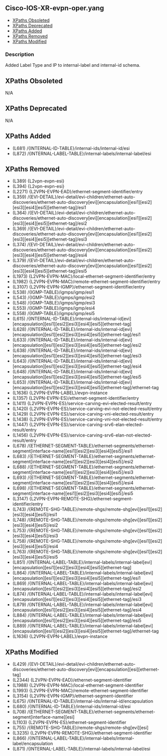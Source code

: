 ## Cisco-IOS-XR-evpn-oper.yang

- [XPaths Obsoleted](#xpaths-obsoleted)
- [XPaths Deprecated](#xpaths-deprecated)
- [XPaths Added](#xpaths-added)
- [XPaths Removed](#xpaths-removed)
- [XPaths Modified](#xpaths-modified)

### Description

Added Label Type and IP to internal-label and internal-id schema.

## XPaths Obsoleted

N/A

## XPaths Deprecated

N/A

## XPaths Added

- (L681)	/{INTERNAL-ID-TABLE}/internal-ids/internal-id/esi
- (L872)	/{INTERNAL-LABEL-TABLE}/internal-labels/internal-label/esi

## XPaths Removed

- (L389)	{L2vpn-evpn-esi}
- (L394)	{L2vpn-evpn-esi}
- (L2271)	{L2VPN-EVPN-EAD}/ethernet-segment-identifier/entry
- (L359)	/{EVI-DETAIL}/evi-detail/evi-children/ethernet-auto-discoveries/ethernet-auto-discovery[evi][encapsulation][esi1][esi2][esi3][esi4][esi5][ethernet-tag]/esi1
- (L364)	/{EVI-DETAIL}/evi-detail/evi-children/ethernet-auto-discoveries/ethernet-auto-discovery[evi][encapsulation][esi1][esi2][esi3][esi4][esi5][ethernet-tag]/esi2
- (L369)	/{EVI-DETAIL}/evi-detail/evi-children/ethernet-auto-discoveries/ethernet-auto-discovery[evi][encapsulation][esi1][esi2][esi3][esi4][esi5][ethernet-tag]/esi3
- (L374)	/{EVI-DETAIL}/evi-detail/evi-children/ethernet-auto-discoveries/ethernet-auto-discovery[evi][encapsulation][esi1][esi2][esi3][esi4][esi5][ethernet-tag]/esi4
- (L379)	/{EVI-DETAIL}/evi-detail/evi-children/ethernet-auto-discoveries/ethernet-auto-discovery[evi][encapsulation][esi1][esi2][esi3][esi4][esi5][ethernet-tag]/esi5
- (L1973)	{L2VPN-EVPN-MAC}/local-ethernet-segment-identifier/entry
- (L1982)	{L2VPN-EVPN-MAC}/remote-ethernet-segment-identifier/entry
- (L3107)	{L2VPN-EVPN-IGMP}/ethernet-segment-identifier/entry
- (L538)	/{IGMP-TABLE}/igmps/igmp/esi1
- (L543)	/{IGMP-TABLE}/igmps/igmp/esi2
- (L548)	/{IGMP-TABLE}/igmps/igmp/esi3
- (L553)	/{IGMP-TABLE}/igmps/igmp/esi4
- (L558)	/{IGMP-TABLE}/igmps/igmp/esi5
- (L615)	/{INTERNAL-ID-TABLE}/internal-ids/internal-id[evi][encapsulation][esi1][esi2][esi3][esi4][esi5][ethernet-tag]
- (L628)	/{INTERNAL-ID-TABLE}/internal-ids/internal-id[evi][encapsulation][esi1][esi2][esi3][esi4][esi5][ethernet-tag]/esi1
- (L633)	/{INTERNAL-ID-TABLE}/internal-ids/internal-id[evi][encapsulation][esi1][esi2][esi3][esi4][esi5][ethernet-tag]/esi2
- (L638)	/{INTERNAL-ID-TABLE}/internal-ids/internal-id[evi][encapsulation][esi1][esi2][esi3][esi4][esi5][ethernet-tag]/esi3
- (L643)	/{INTERNAL-ID-TABLE}/internal-ids/internal-id[evi][encapsulation][esi1][esi2][esi3][esi4][esi5][ethernet-tag]/esi4
- (L648)	/{INTERNAL-ID-TABLE}/internal-ids/internal-id[evi][encapsulation][esi1][esi2][esi3][esi4][esi5][ethernet-tag]/esi5
- (L653)	/{INTERNAL-ID-TABLE}/internal-ids/internal-id[evi][encapsulation][esi1][esi2][esi3][esi4][esi5][ethernet-tag]/ethernet-tag
- (L1636)	{L2VPN-EVPN-LABEL}/evpn-instance
- (L1357)	{L2VPN-EVPN-ES}/ethernet-segment-identifier/entry
- (L1411)	{L2VPN-EVPN-ES}/service-carving-evi-elected-result/entry
- (L1420)	{L2VPN-EVPN-ES}/service-carving-evi-not-elected-result/entry
- (L1429)	{L2VPN-EVPN-ES}/service-carving-vni-elected-result/entry
- (L1438)	{L2VPN-EVPN-ES}/service-carving-vni-not-elected-result/entry
- (L1447)	{L2VPN-EVPN-ES}/service-carving-srv6-elan-elected-result/entry
- (L1456)	{L2VPN-EVPN-ES}/service-carving-srv6-elan-not-elected-result/entry
- (L678)	/{ETHERNET-SEGMENT-TABLE}/ethernet-segments/ethernet-segment[interface-name][esi1][esi2][esi3][esi4][esi5]/esi1
- (L683)	/{ETHERNET-SEGMENT-TABLE}/ethernet-segments/ethernet-segment[interface-name][esi1][esi2][esi3][esi4][esi5]/esi2
- (L688)	/{ETHERNET-SEGMENT-TABLE}/ethernet-segments/ethernet-segment[interface-name][esi1][esi2][esi3][esi4][esi5]/esi3
- (L693)	/{ETHERNET-SEGMENT-TABLE}/ethernet-segments/ethernet-segment[interface-name][esi1][esi2][esi3][esi4][esi5]/esi4
- (L698)	/{ETHERNET-SEGMENT-TABLE}/ethernet-segments/ethernet-segment[interface-name][esi1][esi2][esi3][esi4][esi5]/esi5
- (L3147)	{L2VPN-EVPN-REMOTE-SHG}/ethernet-segment-identifier/entry
- (L743)	/{REMOTE-SHG-TABLE}/remote-shgs/remote-shg[evi][esi1][esi2][esi3][esi4][esi5]/esi1
- (L748)	/{REMOTE-SHG-TABLE}/remote-shgs/remote-shg[evi][esi1][esi2][esi3][esi4][esi5]/esi2
- (L753)	/{REMOTE-SHG-TABLE}/remote-shgs/remote-shg[evi][esi1][esi2][esi3][esi4][esi5]/esi3
- (L758)	/{REMOTE-SHG-TABLE}/remote-shgs/remote-shg[evi][esi1][esi2][esi3][esi4][esi5]/esi4
- (L763)	/{REMOTE-SHG-TABLE}/remote-shgs/remote-shg[evi][esi1][esi2][esi3][esi4][esi5]/esi5
- (L851)	/{INTERNAL-LABEL-TABLE}/internal-labels/internal-label[evi][encapsulation][esi1][esi2][esi3][esi4][esi5][ethernet-tag]
- (L864)	/{INTERNAL-LABEL-TABLE}/internal-labels/internal-label[evi][encapsulation][esi1][esi2][esi3][esi4][esi5][ethernet-tag]/esi1
- (L869)	/{INTERNAL-LABEL-TABLE}/internal-labels/internal-label[evi][encapsulation][esi1][esi2][esi3][esi4][esi5][ethernet-tag]/esi2
- (L874)	/{INTERNAL-LABEL-TABLE}/internal-labels/internal-label[evi][encapsulation][esi1][esi2][esi3][esi4][esi5][ethernet-tag]/esi3
- (L879)	/{INTERNAL-LABEL-TABLE}/internal-labels/internal-label[evi][encapsulation][esi1][esi2][esi3][esi4][esi5][ethernet-tag]/esi4
- (L884)	/{INTERNAL-LABEL-TABLE}/internal-labels/internal-label[evi][encapsulation][esi1][esi2][esi3][esi4][esi5][ethernet-tag]/esi5
- (L889)	/{INTERNAL-LABEL-TABLE}/internal-labels/internal-label[evi][encapsulation][esi1][esi2][esi3][esi4][esi5][ethernet-tag]/ethernet-tag
- (L1636)	{L2VPN-EVPN-LABEL}/evpn-instance

## XPaths Modified

- (L429)	/{EVI-DETAIL}/evi-detail/evi-children/ethernet-auto-discoveries/ethernet-auto-discovery[evi][encapsulation][esi][ethernet-tag]
- (L2344)	{L2VPN-EVPN-EAD}/ethernet-segment-identifier
- (L1988)	{L2VPN-EVPN-MAC}/local-ethernet-segment-identifier
- (L1993)	{L2VPN-EVPN-MAC}/remote-ethernet-segment-identifier
- (L3154)	{L2VPN-EVPN-IGMP}/ethernet-segment-identifier
- (L675)	/{INTERNAL-ID-TABLE}/internal-ids/internal-id/encapsulation
- (L680)	/{INTERNAL-ID-TABLE}/internal-ids/internal-id/esi
- (L708)	/{ETHERNET-SEGMENT-TABLE}/ethernet-segments/ethernet-segment[interface-name][esi]
- (L1103)	{L2VPN-EVPN-ES}/ethernet-segment-identifier
- (L755)	/{REMOTE-SHG-TABLE}/remote-shgs/remote-shg[evi][esi]
- (L3235)	{L2VPN-EVPN-REMOTE-SHG}/ethernet-segment-identifier
- (L866)	/{INTERNAL-LABEL-TABLE}/internal-labels/internal-label/encapsulation
- (L871)	/{INTERNAL-LABEL-TABLE}/internal-labels/internal-label/esi

